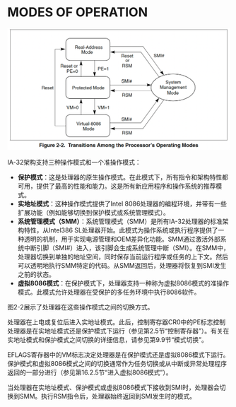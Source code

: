 # MODES OF OPERATION

![](/static/images/2502/p022.png)

IA-32架构支持三种操作模式和一个准操作模式：

- **保护模式**：这是处理器的原生操作模式。在此模式下，所有指令和架构特性都可用，提供了最高的性能和能力。这是所有新应用程序和操作系统的推荐模式。
- **实地址模式**：这种操作模式提供了Intel 8086处理器的编程环境，并带有一些扩展功能（例如能够切换到保护模式或系统管理模式）。
- **系统管理模式（SMM）**：系统管理模式（SMM）是所有IA-32处理器的标准架构特性，从Intel386 SL处理器开始。此模式为操作系统或执行程序提供了一种透明的机制，用于实现电源管理和OEM差异化功能。SMM通过激活外部系统中断引脚（SMI#）进入，该引脚会生成系统管理中断（SMI）。在SMM中，处理器切换到单独的地址空间，同时保存当前运行程序或任务的上下文。然后可以透明地执行SMM特定的代码。从SMM返回后，处理器将恢复到SMI发生之前的状态。
- **虚拟8086模式**：在保护模式下，处理器支持一种称为虚拟8086模式的准操作模式。此模式允许处理器在受保护的多任务环境中执行8086软件。

图2-2展示了处理器在这些操作模式之间的切换方式。

处理器在上电或复位后进入实地址模式。此后，控制寄存器CR0中的PE标志控制处理器是在实地址模式还是保护模式下运行（参见第2.5节“控制寄存器”）。有关在实地址模式和保护模式之间切换的详细信息，请参见第9.9节“模式切换”。

EFLAGS寄存器中的VM标志决定处理器是在保护模式还是虚拟8086模式下运行。保护模式和虚拟8086模式之间的切换通常作为任务切换或从中断或异常处理程序返回的一部分进行（参见第16.2.5节“进入虚拟8086模式”）。

当处理器在实地址模式、保护模式或虚拟8086模式下接收到SMI时，处理器会切换到SMM。执行RSM指令后，处理器始终返回到SMI发生时的模式。